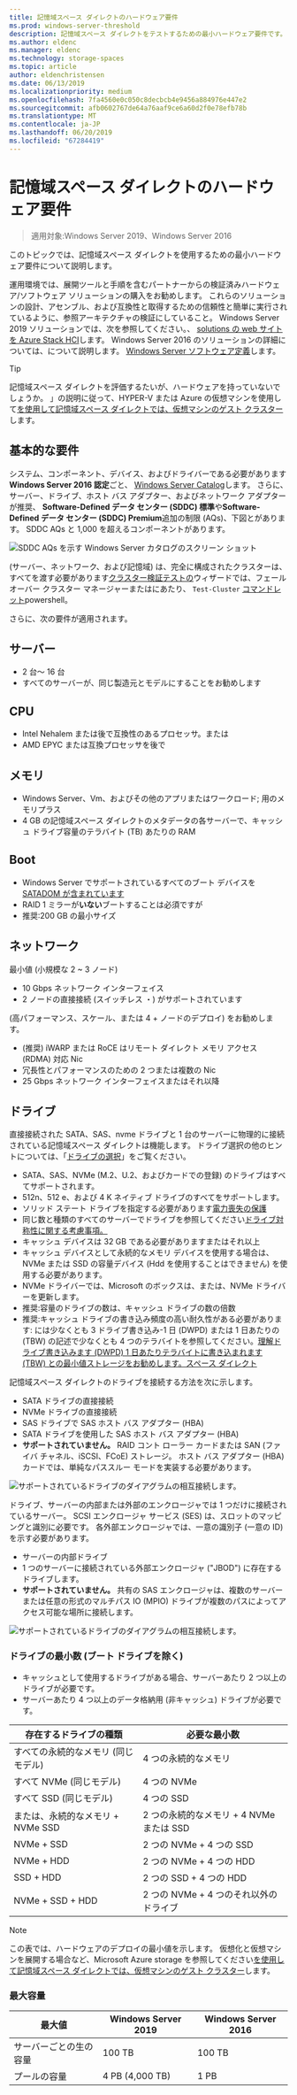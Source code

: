 ```yaml
---
title: 記憶域スペース ダイレクトのハードウェア要件
ms.prod: windows-server-threshold
description: 記憶域スペース ダイレクトをテストするための最小ハードウェア要件です。
ms.author: eldenc
ms.manager: eldenc
ms.technology: storage-spaces
ms.topic: article
author: eldenchristensen
ms.date: 06/13/2019
ms.localizationpriority: medium
ms.openlocfilehash: 7fa4560e0c050c8decbcb4e9456a884976e447e2
ms.sourcegitcommit: afb0602767de64a76aaf9ce6a60d2f0e78efb78b
ms.translationtype: MT
ms.contentlocale: ja-JP
ms.lasthandoff: 06/20/2019
ms.locfileid: "67284419"
---
```

# <a name="storage-spaces-direct-hardware-requirements"></a>記憶域スペース ダイレクトのハードウェア要件

> 適用対象:Windows Server 2019、Windows Server 2016

このトピックでは、記憶域スペース ダイレクトを使用するための最小ハードウェア要件について説明します。

運用環境では、展開ツールと手順を含むパートナーからの検証済みハードウェア/ソフトウェア ソリューションの購入をお勧めします。 これらのソリューションの設計、アセンブル、および互換性と取得するための信頼性と簡単に実行されているように、参照アーキテクチャの検証にしていること。 Windows Server 2019 ソリューションでは、次を参照してください。、 [solutions の web サイトを Azure Stack HCI](https://azure.microsoft.com/overview/azure-stack/hci)します。 Windows Server 2016 のソリューションの詳細については、について説明します。 [Windows Server ソフトウェア定義](https://microsoft.com/wssd)します。

   > [!TIP]
   > 記憶域スペース ダイレクトを評価するたいが、ハードウェアを持っていないでしょうか。 」の説明に従って、HYPER-V または Azure の仮想マシンを使用して[を使用して記憶域スペース ダイレクトでは、仮想マシンのゲスト クラスター](storage-spaces-direct-in-vm.md)します。

## <a name="base-requirements"></a>基本的な要件

システム、コンポーネント、デバイス、およびドライバーである必要があります**Windows Server 2016 認定**ごと、 [Windows Server Catalog](https://www.windowsservercatalog.com)します。 さらに、サーバー、ドライブ、ホスト バス アダプター、およびネットワーク アダプターが推奨、 **Software-Defined データ センター (SDDC) 標準**や**Software-Defined データ センター (SDDC) Premium**追加の制限 (AQs)、下図とがあります。 SDDC AQs と 1,000 を超えるコンポーネントがあります。

![SDDC AQs を示す Windows Server カタログのスクリーン ショット](media/hardware-requirements/sddc-aqs.png)

(サーバー、ネットワーク、および記憶域) は、完全に構成されたクラスターは、すべてを渡す必要があります[クラスター検証テストの](https://technet.microsoft.com/library/cc732035(v=ws.10).aspx)ウィザードでは、フェールオーバー クラスター マネージャーまたはにあたり、 `Test-Cluster` [コマンドレット](https://docs.microsoft.com/powershell/module/failoverclusters/test-cluster?view=win10-ps)powershell。

さらに、次の要件が適用されます。

## <a name="servers"></a>サーバー

- 2 台～ 16 台
- すべてのサーバーが、同じ製造元とモデルにすることをお勧めします

## <a name="cpu"></a>CPU

- Intel Nehalem または後で互換性のあるプロセッサ。または
- AMD EPYC または互換プロセッサを後で

## <a name="memory"></a>メモリ

- Windows Server、Vm、およびその他のアプリまたはワークロード; 用のメモリプラス
- 4 GB の記憶域スペース ダイレクトのメタデータの各サーバーで、キャッシュ ドライブ容量のテラバイト (TB) あたりの RAM

## <a name="boot"></a>Boot

- Windows Server でサポートされているすべてのブート デバイスを[SATADOM が含まれています](https://cloudblogs.microsoft.com/windowsserver/2017/08/30/announcing-support-for-satadom-boot-drives-in-windows-server-2016/)
- RAID 1 ミラーが**いない**ブートすることは必須ですが
- 推奨:200 GB の最小サイズ

## <a name="networking"></a>ネットワーク

最小値 (小規模な 2 ~ 3 ノード)
- 10 Gbps ネットワーク インターフェイス
- 2 ノードの直接接続 (スイッチレス ・) がサポートされています

(高パフォーマンス、スケール、または 4 + ノードのデプロイ) をお勧めします。
- (推奨) iWARP または RoCE はリモート ダイレクト メモリ アクセス (RDMA) 対応 Nic
- 冗長性とパフォーマンスのための 2 つまたは複数の Nic
- 25 Gbps ネットワーク インターフェイスまたはそれ以降

## <a name="drives"></a>ドライブ

直接接続された SATA、SAS、nvme ドライブと 1 台のサーバーに物理的に接続されている記憶域スペース ダイレクトは機能します。 ドライブ選択の他のヒントについては、「[ドライブの選択](choosing-drives.md)」をご覧ください。

- SATA、SAS、NVMe (M.2、U.2、およびカードでの登録) のドライブはすべてサポートされます。
- 512n、512 e、および 4 K ネイティブ ドライブのすべてをサポートします。
- ソリッド ステート ドライブを指定する必要があります[電力喪失の保護](https://blogs.technet.microsoft.com/filecab/2016/11/18/dont-do-it-consumer-ssd/)
- 同じ数と種類のすべてのサーバーでドライブを参照してください[ドライブ対称性に関する考慮事項。](drive-symmetry-considerations.md)
- キャッシュ デバイスは 32 GB である必要がありますまたはそれ以上
- キャッシュ デバイスとして永続的なメモリ デバイスを使用する場合は、NVMe または SSD の容量デバイス (Hdd を使用することはできません) を使用する必要があります。
- NVMe ドライバーでは、Microsoft のボックスは、または、NVMe ドライバーを更新します。
- 推奨:容量のドライブの数は、キャッシュ ドライブの数の倍数
- 推奨:キャッシュ ドライブの書き込み頻度の高い耐久性がある必要があります: には少なくとも 3 ドライブ書き込み-1 日 (DWPD) または 1 日あたりの (TBW) の記述で少なくとも 4 つのテラバイトを参照してください。[理解ドライブ書き込みます (DWPD) 1 日あたりテラバイトに書き込まれます (TBW) との最小値ストレージをお勧めします。スペース ダイレクト](https://blogs.technet.microsoft.com/filecab/2017/08/11/understanding-dwpd-tbw/)

記憶域スペース ダイレクトのドライブを接続する方法を次に示します。

- SATA ドライブの直接接続
- NVMe ドライブの直接接続
- SAS ドライブで SAS ホスト バス アダプター (HBA)
- SATA ドライブを使用した SAS ホスト バス アダプター (HBA)
- **サポートされていません。** RAID コント ローラー カードまたは SAN (ファイバ チャネル、iSCSI、FCoE) ストレージ。 ホスト バス アダプター (HBA) カードでは、単純なパススルー モードを実装する必要があります。

![サポートされているドライブのダイアグラムの相互接続します。](media/hardware-requirements/drive-interconnect-support-1.png)

ドライブ、サーバーの内部または外部のエンクロージャでは 1 つだけに接続されているサーバー。 SCSI エンクロージャ サービス (SES) は、スロットのマッピングと識別に必要です。 各外部エンクロージャでは、一意の識別子 (一意の ID) を示す必要があります。

- サーバーの内部ドライブ
- 1 つのサーバーに接続されている外部エンクロージャ ("JBOD") に存在するドライブします。
- **サポートされていません。** 共有の SAS エンクロージャは、複数のサーバーまたは任意の形式のマルチパス IO (MPIO) ドライブが複数のパスによってアクセス可能な場所に接続します。

![サポートされているドライブのダイアグラムの相互接続します。](media/hardware-requirements/drive-interconnect-support-2.png)

### <a name="minimum-number-of-drives-excludes-boot-drive"></a>ドライブの最小数 (ブート ドライブを除く)

- キャッシュとして使用するドライブがある場合、サーバーあたり 2 つ以上のドライブが必要です。
- サーバーあたり 4 つ以上のデータ格納用 (非キャッシュ) ドライブが必要です。

| 存在するドライブの種類   | 必要な最小数 |
|-----------------------|-------------------------|
| すべての永続的なメモリ (同じモデル) | 4 つの永続的なメモリ |
| すべて NVMe (同じモデル) | 4 つの NVMe                  |
| すべて SSD (同じモデル)  | 4 つの SSD                   |
| または、永続的なメモリ + NVMe SSD | 2 つの永続的なメモリ + 4 NVMe または SSD |
| NVMe + SSD            | 2 つの NVMe + 4 つの SSD          |
| NVMe + HDD            | 2 つの NVMe + 4 つの HDD          |
| SSD + HDD             | 2 つの SSD + 4 つの HDD           |
| NVMe + SSD + HDD      | 2 つの NVMe + 4 つのそれ以外のドライブ       |

   >[!NOTE]
   > この表では、ハードウェアのデプロイの最小値を示します。 仮想化と仮想マシンを展開する場合など、Microsoft Azure storage を参照してください[を使用して記憶域スペース ダイレクトでは、仮想マシンのゲスト クラスター](storage-spaces-direct-in-vm.md)します。

### <a name="maximum-capacity"></a>最大容量

| 最大値                | Windows Server 2019  | Windows Server 2016  |
| ---                     | ---------            | ---------            |
| サーバーごとの生の容量 | 100 TB               | 100 TB               |
| プールの容量           | 4 PB (4,000 TB)      | 1 PB                 |
